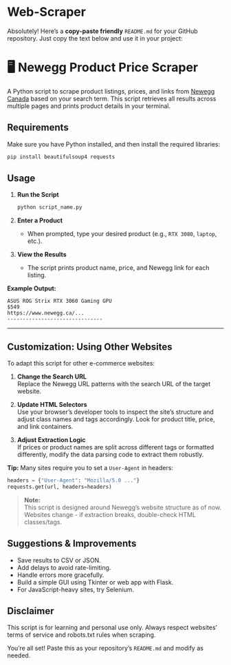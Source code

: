 # Web-Scraper

Absolutely! Here’s a **copy-paste friendly** `README.md` for your GitHub repository. Just copy the text below and use it in your project:

# 🖥️ Newegg Product Price Scraper

A Python script to scrape product listings, prices, and links from [Newegg Canada](https://www.newegg.ca) based on your search term. This script retrieves all results across multiple pages and prints product details in your terminal.

## Requirements

Make sure you have Python installed, and then install the required libraries:

```bash
pip install beautifulsoup4 requests
```

## Usage

1. **Run the Script**
    ```bash
    python script_name.py
    ```
2. **Enter a Product**
    - When prompted, type your desired product (e.g., `RTX 3080`, `laptop`, etc.).

3. **View the Results**
    - The script prints product name, price, and Newegg link for each listing.

**Example Output:**
```
ASUS ROG Strix RTX 3060 Gaming GPU
$549
https://www.newegg.ca/...
-------------------------------
```
---

## Customization: Using Other Websites

To adapt this script for other e-commerce websites:

1. **Change the Search URL**  
   Replace the Newegg URL patterns with the search URL of the target website.

2. **Update HTML Selectors**  
   Use your browser’s developer tools to inspect the site’s structure and adjust class names and tags accordingly. Look for product title, price, and link containers.

3. **Adjust Extraction Logic**  
   If prices or product names are split across different tags or formatted differently, modify the data parsing code to extract them robustly.

**Tip:** Many sites require you to set a `User-Agent` in headers:
```python
headers = {"User-Agent": "Mozilla/5.0 ..."}
requests.get(url, headers=headers)
```

> **Note:**  
> This script is designed around Newegg’s website structure as of now. Websites change - if extraction breaks, double-check HTML classes/tags.

## Suggestions & Improvements

- Save results to CSV or JSON.
- Add delays to avoid rate-limiting.
- Handle errors more gracefully.
- Build a simple GUI using Tkinter or web app with Flask.
- For JavaScript-heavy sites, try Selenium.

## Disclaimer

This script is for learning and personal use only. Always respect websites’ terms of service and robots.txt rules when scraping.

You’re all set! Paste this as your repository’s `README.md` and modify as needed.
